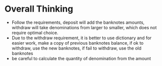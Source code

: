 # Overall Thinking
- Follow the requirements, deposit will add the banknotes amounts, withdraw will take denominations from larger to smaller, which does not require optimal choice.  
- Due to the withdraw requirement, it is better to use dictionary and for easier work, make a copy of previous banknotes balance, if ok to withdraw, use the new banknotes, if fail to withdraw, use the old banknotes  
- be careful to calculate the quantity of denomination from the amount 